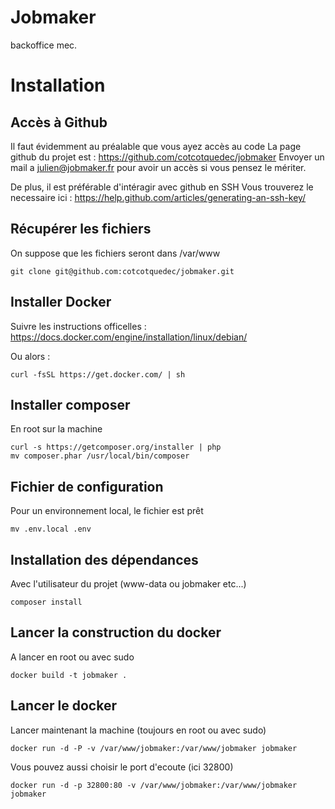 # Jobmaker

backoffice mec.


# Installation



## Accès à Github
Il faut évidemment au préalable que vous ayez accès au code
La page github du projet est : https://github.com/cotcotquedec/jobmaker
Envoyer un mail a julien@jobmaker.fr pour avoir un accès si vous pensez le mériter.

De plus, il est préférable d'intéragir avec github en SSH
Vous trouverez le necessaire ici : https://help.github.com/articles/generating-an-ssh-key/

## Récupérer les fichiers

On suppose que les fichiers seront dans /var/www

```
git clone git@github.com:cotcotquedec/jobmaker.git
```

## Installer Docker

Suivre les instructions officelles : https://docs.docker.com/engine/installation/linux/debian/

Ou alors : 
```
curl -fsSL https://get.docker.com/ | sh
```

## Installer composer

En root sur la machine
```
curl -s https://getcomposer.org/installer | php
mv composer.phar /usr/local/bin/composer
```

## Fichier de configuration

Pour un environnement local, le fichier est prêt

```
mv .env.local .env
```

## Installation des dépendances
Avec l'utilisateur du projet (www-data ou jobmaker etc...)
```
composer install
```


## Lancer la construction du docker

A lancer en root ou avec sudo
```
docker build -t jobmaker .
```


## Lancer le docker

Lancer maintenant la machine (toujours en root ou avec sudo)
```
docker run -d -P -v /var/www/jobmaker:/var/www/jobmaker jobmaker
```


Vous pouvez aussi choisir le port d'ecoute (ici 32800)
```
docker run -d -p 32800:80 -v /var/www/jobmaker:/var/www/jobmaker jobmaker
```
